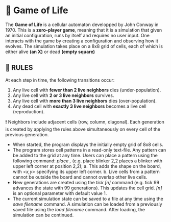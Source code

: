 # 🧬 Game of Life
The **Game of Life** is a cellular automaton developped by John Conway in 1970. This is a **zero-player game**, meaning that it is a simulation that given an initial configuration, runs by itself and requires no user input. 
One interacts with the game by creating a configuration and observing how it evolves. The simulation takes place on a 8x8 grid of cells, each of which is either alive **(an X)** or dead **(empty square)**

## 📌 RULES
At each step in time, the following transitions occur:
1. Any live cell with **fewer than 2 live neighbors** dies (under-population).
2. Any live cell with **2 or 3 live neighbors** survives.
3. Any live cell with **more than 3 live neighbors** dies (over-population).
4. Any dead cell with **exactly 3 live neighbors** becomes a live cell (reproduction).

❗ Neighbors include adjacent cells (row, column, diagonal). Each generation is created by applying the rules above simultaneously on every cell of the previous generation.

- When started, the program displays the initially empty grid of 8x8 cells.
- The program stores cell patterns in a read-only text-file. Any pattern can be added to the grid at any time.
Users can place a pattern using the following command: *place <pattern> <x>,<y>* (e.g. place blinker 2,2 places a blinker with upper left corner at position 2,2);
a. This adds the shape on the board, with *<x,y>* specifying its upper left corner.
b. Live cells from a pattern cannot be outside the board and cannot overlap other live cells.
- New generations are created using the *tick [n]* command (e.g. tick 99 advances the state with 99 generations).
This updates the cell grid. *[n]* is an optional parameter with default value 1.
- The current simulation state can be saved to a file at any time using the *save filename* command. A simulation can be loaded from a previously saved file using the *load filename* command. After loading, the simulation can be continued.

